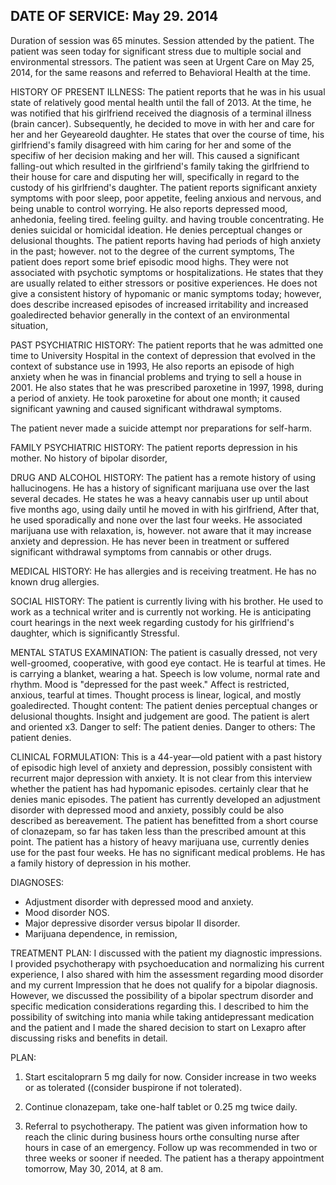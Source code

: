 <div id='may29'>

## DATE OF SERVICE: May 29. 2014

Duration of session was 65 minutes. Session attended by the patient. The
patient was seen today for significant stress due to multiple social and
environmental stressors. The patient was seen at Urgent Care on May 25,
2014, for the same reasons and referred to Behavioral Health at the
time.

HISTORY OF PRESENT ILLNESS: The patient reports that he was in his
usual state of relatively good mental health until the fall of 2013. At
the time, he was notified that his girlfriend received the diagnosis of
a terminal illness (brain cancer). Subsequently, he decided to move in
with her and care for her and her Geyeareold daughter. He states that
over the course of time, his girlfriend's family disagreed with him
caring for her and some of the specifiw of her decision making and her
will. This caused a significant falling-out which resulted in the
girlfriend's family taking the girlfriend to their house for care and
disputing her will, specifically in regard to the custody of his
girlfriend's daughter. The patient reports significant anxiety symptoms
with poor sleep, poor appetite, feeling anxious and nervous, and being
unable to control worrying. He also reports depressed mood, anhedonia,
feeling tired. feeling guilty. and having trouble concentrating. He
denies suicidal or homicidal ideation. He denies perceptual changes or
delusional thoughts. The patient reports having had periods of high
anxiety in the past; however. not to the degree of the current symptoms,
The patient does report some brief episodic mood highs. They were not
associated with psychotic symptoms or hospitalizations. He states that
they are usually related to either stressors or positive experiences. He
does not give a consistent history of hypomanic or manic symptoms today;
however, does describe increased episodes of increased irritability and
increased goaledirected behavior generally in the context of an
environmental situation,

PAST PSYCHIATRIC HISTORY: The patient reports that he was admitted one
time to University Hospital in the context of depression that evolved in
the context of substance use in 1993, He also reports an episode of high
anxiety when he was in financial problems and trying to sell a house in
2001. He also states that he was prescribed paroxetine in 1997, 1998,
during a period of anxiety. He took paroxetine for about one month; it
caused significant yawning and caused significant withdrawal symptoms.

The patient never made a suicide attempt nor preparations for self-harm.

FAMILY PSYCHIATRIC HISTORY: The patient reports depression in his
mother. No history of bipolar disorder,

DRUG AND ALCOHOL HISTORY: The patient has a remote history of using
hallucinogens. He has a history of significant marijuana use over the
last several decades. He states he was a heavy cannabis user up until
about five months ago, using daily until he moved in with his
girlfriend, After that, he used sporadically and none over the last four
weeks. He associated marijuana use with relaxation, is, however. not
aware that it may increase anxiety and depression. He has never been in
treatment or suffered significant withdrawal symptoms from cannabis or
other drugs.

MEDICAL HISTORY: He has allergies and is receiving treatment. He has no
known drug allergies.

<div id='misery'>
SOCIAL HISTORY: The patient is currently living with his brother. He
used to work as a technical writer and is currently not working. He is
anticipating court hearings in the next week regarding custody for his
girlfriend's daughter, which is significantly Stressful.

MENTAL STATUS EXAMINATION: The patient is casually dressed, not very
well-groomed, cooperative, with good eye contact. He is tearful at
times. He is carrying a blanket, wearing a hat. Speech is low volume,
normal rate and rhythm. Mood is "depressed for the past week." Affect is
restricted, anxious, tearful at times. Thought process is linear,
logical, and mostly goaledirected. Thought content: The patient denies
perceptual changes or delusional thoughts. Insight and judgement are
good. The patient is alert and oriented x3. Danger to self: The patient
denies. Danger to others: The patient denies.
</div>

CLINICAL FORMULATION: This is a 44-year—old patient with a past history
of episodic high level of anxiety and depression, possibly consistent
with recurrent major depression with anxiety. It is not clear from this
interview whether the patient has had hypomanic episodes. certainly
clear that he denies manic episodes. The patient has currently developed
an adjustment disorder with depressed mood and anxiety, possibly could
be also described as bereavement. The patient has benefitted from a
short course of clonazepam, so far has taken less than the prescribed
amount at this point. The patient has a history of heavy marijuana use,
currently denies use for the past four weeks. He has no significant
medical problems. He has a family history of depression in his mother.

DIAGNOSES:
 - Adjustment disorder with depressed mood and anxiety.
 - Mood disorder NOS.
 - Major depressive disorder versus bipolar II disorder.
 - Marijuana dependence, in remission,

TREATMENT PLAN: I discussed with the patient my diagnostic impressions.
I provided psychotherapy with psychoeducation and normalizing
his current experience, I also shared with him the assessment
regarding mood disorder and my current Impression that he does not
qualify for a bipolar diagnosis. However, we discussed the possibility
of a bipolar spectrum disorder and specific medication considerations
regarding this. I described to him the possibility of switching into
mania while taking antidepressant medication and the patient and I made
the shared decision to start on Lexapro after discussing risks and
benefits in detail.

PLAN:

1. Start escitaloprarn 5 mg daily for now. Consider increase in two
weeks or as tolerated ((consider buspirone if not tolerated).

2. Continue clonazepam, take one-half tablet or 0.25 mg twice daily.

3. Referral to psychotherapy. The patient was given information how
to reach the clinic during business hours orthe consulting nurse
after hours in case of an emergency. Follow up was recommended in
two or three weeks or sooner if needed. The patient has a therapy
appointment tomorrow, May 30, 2014, at 8 am.

</div>
